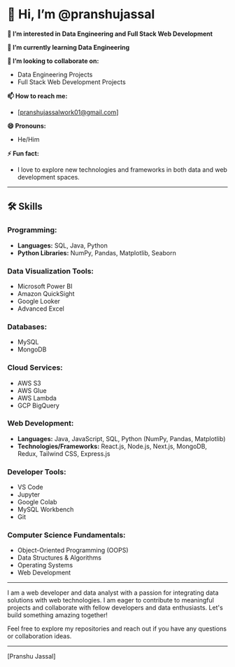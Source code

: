 

# 👋 Hi, I’m @pranshujassal

**👀 I’m interested in Data Engineering and Full Stack Web Development**

**🌱 I’m currently learning Data Engineering**

**💞️ I’m looking to collaborate on:**
- Data Engineering Projects
- Full Stack Web Development Projects

**📫 How to reach me:**
- [pranshujassalwork01@gmail.com]


**😄 Pronouns:**
- He/Him

**⚡ Fun fact:**
- I love to explore new technologies and frameworks in both data and web development spaces.

---

## 🛠️ Skills

### Programming:
- **Languages:** SQL, Java, Python
- **Python Libraries:** NumPy, Pandas, Matplotlib, Seaborn

### Data Visualization Tools:
- Microsoft Power BI
- Amazon QuickSight
- Google Looker
- Advanced Excel

### Databases:
- MySQL
- MongoDB

### Cloud Services:
- AWS S3
- AWS Glue
- AWS Lambda
- GCP BigQuery

### Web Development:
- **Languages:** Java, JavaScript, SQL, Python (NumPy, Pandas, Matplotlib)
- **Technologies/Frameworks:** React.js, Node.js, Next.js, MongoDB, Redux, Tailwind CSS, Express.js

### Developer Tools:
- VS Code
- Jupyter
- Google Colab
- MySQL Workbench
- Git

### Computer Science Fundamentals:
- Object-Oriented Programming (OOPS)
- Data Structures & Algorithms
- Operating Systems
- Web Development

---

I am a web developer and data analyst with a passion for integrating data solutions with web technologies. I am eager to contribute to meaningful projects and collaborate with fellow developers and data enthusiasts. Let's build something amazing together!

Feel free to explore my repositories and reach out if you have any questions or collaboration ideas.

---

[Pranshu Jassal]
